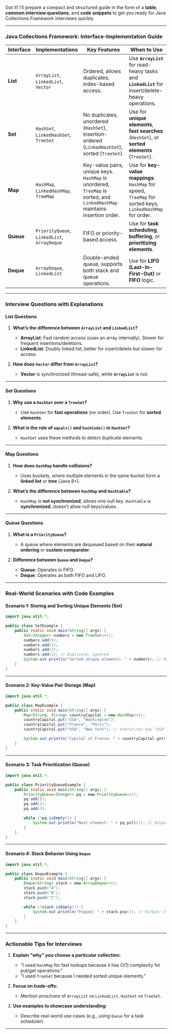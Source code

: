 Got it! I’ll prepare a compact and structured guide in the form of a **table**, **common interview questions**, and **code snippets** to get you ready for Java Collections Framework interviews quickly.

---

### **Java Collections Framework: Interface-Implementation Guide**

| **Interface**   | **Implementations**                       | **Key Features**                                                                                           | **When to Use**                                                                                                     |
|------------------|------------------------------------------|-----------------------------------------------------------------------------------------------------------|---------------------------------------------------------------------------------------------------------------------|
| **List**         | `ArrayList`, `LinkedList`, `Vector`      | Ordered, allows duplicates, index-based access.                                                           | Use **`ArrayList`** for read-heavy tasks and **`LinkedList`** for insert/delete-heavy operations.                   |
| **Set**          | `HashSet`, `LinkedHashSet`, `TreeSet`    | No duplicates, unordered (`HashSet`), insertion-ordered (`LinkedHashSet`), sorted (`TreeSet`).             | Use for **unique elements**, **fast searches** (`HashSet`), or **sorted elements** (`TreeSet`).                     |
| **Map**          | `HashMap`, `LinkedHashMap`, `TreeMap`    | Key-value pairs, unique keys. `HashMap` is unordered, `TreeMap` is sorted, and `LinkedHashMap` maintains insertion order. | Use for **key-value mappings**: `HashMap` for speed, `TreeMap` for sorted keys, `LinkedHashMap` for order.          |
| **Queue**        | `PriorityQueue`, `LinkedList`, `ArrayDeque` | FIFO or priority-based access.                                                                             | Use for **task scheduling**, **buffering**, or **prioritizing elements**.                                           |
| **Deque**        | `ArrayDeque`, `LinkedList`              | Double-ended queue, supports both stack and queue operations.                                              | Use for **LIFO (Last-In-First-Out)** or **FIFO** logic.                                                             |

---

### **Interview Questions with Explanations**

#### **List Questions**
1. **What’s the difference between `ArrayList` and `LinkedList`?**
    - **ArrayList**: Fast random access (uses an array internally). Slower for frequent insertions/deletions.
    - **LinkedList**: Doubly linked list, better for insert/delete but slower for access.

2. **How does `Vector` differ from `ArrayList`?**
    - **Vector** is synchronized (thread-safe), while **`ArrayList`** is not.

---

#### **Set Questions**
1. **Why use a `HashSet` over a `TreeSet`?**
    - Use `HashSet` for **fast operations** (no order). Use `TreeSet` for **sorted elements**.

2. **What is the role of `equals()` and `hashCode()` in `HashSet`?**
    - `HashSet` uses these methods to detect duplicate elements.

---

#### **Map Questions**
1. **How does `HashMap` handle collisions?**
    - Uses buckets, where multiple elements in the same bucket form a **linked list** or **tree** (Java 8+).

2. **What’s the difference between `HashMap` and `Hashtable`?**
    - `HashMap` is **not synchronized**, allows one null key. `Hashtable` is **synchronized**, doesn’t allow null keys/values.

---

#### **Queue Questions**
1. **What is a `PriorityQueue`?**
    - A queue where elements are dequeued based on their **natural ordering** or **custom comparator**.

2. **Difference between `Queue` and `Deque`?**
    - **Queue**: Operates in FIFO.
    - **Deque**: Operates as both FIFO and LIFO.

---

### **Real-World Scenarios with Code Examples**

#### **Scenario 1: Storing and Sorting Unique Elements (Set)**

```java
import java.util.*;

public class SetExample {
    public static void main(String[] args) {
        Set<Integer> numbers = new TreeSet<>();
        numbers.add(5);
        numbers.add(1);
        numbers.add(3);
        numbers.add(1); // Duplicate, ignored
        System.out.println("Sorted unique elements: " + numbers); // Output: [1, 3, 5]
    }
}
```

---

#### **Scenario 2: Key-Value Pair Storage (Map)**

```java
import java.util.*;

public class MapExample {
    public static void main(String[] args) {
        Map<String, String> countryCapital = new HashMap<>();
        countryCapital.put("USA", "Washington");
        countryCapital.put("France", "Paris");
        countryCapital.put("USA", "New York"); // Overwrites key "USA"

        System.out.println("Capital of France: " + countryCapital.get("France")); // Output: Paris
    }
}
```

---

#### **Scenario 3: Task Prioritization (Queue)**

```java
import java.util.*;

public class PriorityQueueExample {
    public static void main(String[] args) {
        PriorityQueue<Integer> pq = new PriorityQueue<>();
        pq.add(5);
        pq.add(1);
        pq.add(3);

        while (!pq.isEmpty()) {
            System.out.println("Next element: " + pq.poll()); // Output: 1, 3, 5
        }
    }
}
```

---

#### **Scenario 4: Stack Behavior Using `Deque`**

```java
import java.util.*;

public class DequeExample {
    public static void main(String[] args) {
        Deque<String> stack = new ArrayDeque<>();
        stack.push("A");
        stack.push("B");
        stack.push("C");

        while (!stack.isEmpty()) {
            System.out.println("Popped: " + stack.pop()); // Output: C, B, A
        }
    }
}
```

---

### **Actionable Tips for Interviews**
1. **Explain "why" you choose a particular collection:**
    - "I used `HashMap` for fast lookups because it has O(1) complexity for put/get operations."
    - "I used `TreeSet` because I needed sorted unique elements."

2. **Focus on trade-offs:**
    - Mention pros/cons of `ArrayList` vs `LinkedList`, `HashSet` vs `TreeSet`.

3. **Use examples to showcase understanding:**
    - Describe real-world use cases (e.g., using `Queue` for a task scheduler).

---
